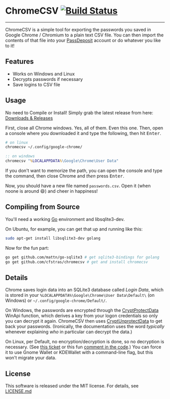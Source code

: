 ChromeCSV [![Build Status](https://travis-ci.org/cfstras/chromecsv.svg?branch=master)](https://travis-ci.org/cfstras/chromecsv)
=========

---

ChromeCSV is a simple tool for exporting the passwords you saved in Google Chrome / Chromium to a plain text CSV file. You can then import the contents of that file into your [PassDeposit][passdep] account or do whatever you like to it!


[passdep]: https://www.passdeposit.com/

Features
--------

- Works on Windows and Linux
- Decrypts passwords if necessary
- Save logins to CSV file

Usage
-----

No need to Compile or Install! Simply grab the latest release from here:
[Downloads & Releases][releases]

First, close all Chrome windows. Yes, all of them. Even this one. Then, open a console where you downloaded it and type the following, then hit <kbd>Enter</kbd>.

```bash
# on linux
chromecsv ~/.config/google-chrome/
```

```bat
:: on windows
chromecsv "%LOCALAPPDATA%\Google\Chrome\User Data"
```
If you don't want to memorize the path, you can open the console and type the command, then close Chrome and _then_ press <kbd>Enter</kbd>.

Now, you should have a new file named `passwords.csv`. Open it (when noone is around :smile:) and cheer in happiness!

[releases]: https://github.com/cfstras/chromecsv/releases

Compiling from Source
---------------------

You'll need a working [Go][golang] environment and libsqlite3-dev.

On Ubuntu, for example, you can get that up and running like this:

```bash
sudo apt-get install libsqlite3-dev golang
```

Now for the fun part:

```bash
go get github.com/mattn/go-sqlite3 # get sqlite3-bindings for golang
go get github.com/cfstras/chromecsv # get and install chromecsv
```

[golang]: http://golang.org/

Details
-------

Chrome saves login data into an SQLite3 database called _Login Data_, which is stored in your `%LOCALAPPDATA%\Google\Chrome\User Data\Default\` (on Windows) or `~/.config/google-chrome/Default/`.

On Windows, the passwords are encrypted through the [CryptProtectData][protect] WinApi function, which derives a key from your logon credentials so only you can decrypt it again. ChromeCSV then uses [CryptUnprotectData][unprotect] to get back your passwords.
(Ironically, the documentation uses the word _typically_ whenever explaining _who_ in particular can decrypt the data.)

On Linux, per Default, no encryption/decryption is done, so no decryption is necessary. (See [this ticket][masterpw] or this fun [comment in the code][code].) You can force it to use Gnome Wallet or KDEWallet with a command-line flag, but this won't migrate your data.


[unprotect]: http://msdn.microsoft.com/en-us/library/windows/desktop/aa380882(v=vs.85).aspx
[protect]: http://msdn.microsoft.com/en-us/library/windows/desktop/aa380261(v=vs.85).aspx
[masterpw]: https://code.google.com/p/chromium/issues/detail?id=53
[code]: https://code.google.com/p/chromium/codesearch#chromium/src/chrome/browser/password_manager/login_database_posix.cc&l=9

License
------- 

This software is released under the MIT license. For details, see [LICENSE.md][license]

[license]: https://github.com/cfstras/chromecsv/blob/master/LICENSE.md
